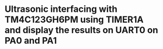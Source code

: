 # Ultrasonic interfacing with TM4C123GH6PM using TIMER1A and display the results on UART0 on PA0 and PA1
